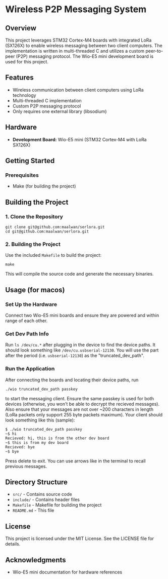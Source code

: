 # Wireless P2P Messaging System

## Overview

This project leverages STM32 Cortex-M4 boards with integrated LoRa (SX126X) to enable wireless messaging between two client computers. The implementation is written in multi-threaded C and utilizes a custom peer-to-peer (P2P) messaging protocol. The Wio-E5 mini development board is used for this project.

## Features

- Wireless communication between client computers using LoRa technology
- Multi-threaded C implementation
- Custom P2P messaging protocol
- Only requires one external library (libsodium)

## Hardware

- **Development Board:** Wio-E5 mini (STM32 Cortex-M4 with LoRa SX126X)

## Getting Started

### Prerequisites

- Make (for building the project)

## Building the Project

### 1. Clone the Repository

   ```
   git clone git@github.com:maalwan/serlora.git
   cd git@github.com:maalwan/serlora.git
   ```

### 2. Building the Project

Use the included `Makefile` to build the project:

   ```
   make
   ```

This will compile the source code and generate the necessary binaries.

## Usage (for macos)

### Set Up the Hardware
Connect two Wio-E5 mini boards and ensure they are powered and within range of each other.

### Get Dev Path Info
Run ```ls /dev/cu.*``` after plugging in the device to find the device paths. It should look something like ```/dev/cu.usbserial-12130```. You will use the part after the period (i.e. ```usbserial-12130```) as the "truncated_dev_path".

### Run the Application
After connecting the boards and locating their device paths, run
   ```
   ./wio truncated_dev_path passkey
   ```
to start the messaging client. Ensure the same passkey is used for both devices (otherwise, you won't be able to decrypt the recieved messages). Also ensure that your messages are not over ~200 characters in length (LoRa packets only support 255 byte packets maximum). Your client should look something like this (sample):
   ```
   $ ./wio truncated_dev_path passkey
   ~$ hi
   Recieved: hi, this is from the other dev board
   ~$ this is from my dev board
   Recieved: bye
   ~$ bye
   ```
Press delete to exit. You can use arrows like in the terminal to recall previous messages.
## Directory Structure

- `src/` - Contains source code
- `include/` - Contains header files
- `Makefile` - Makefile for building the project
- `README.md` - This file

## License

This project is licensed under the MIT License. See the LICENSE file for details.

## Acknowledgments

- Wio-E5 mini documentation for hardware references
